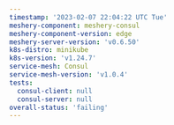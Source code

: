 ```yaml
---
timestamp: '2023-02-07 22:04:22 UTC Tue'
meshery-component: meshery-consul
meshery-component-version: edge
meshery-server-version: 'v0.6.50'
k8s-distro: minikube
k8s-version: 'v1.24.7'
service-mesh: Consul
service-mesh-version: 'v1.0.4'
tests:
  consul-client: null
  consul-server: null
overall-status: 'failing'
---
```

